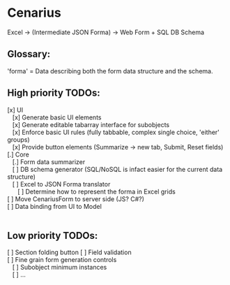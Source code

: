 # Cenarius
Excel -> (Intermediate JSON Forma) -> Web Form + SQL DB Schema

## Glossary:
'forma' = Data describing both the form data structure and the schema.

## High priority TODOs:
[x] UI<br/>
&nbsp;&nbsp;&nbsp;[x] Generate basic UI elements<br/>
&nbsp;&nbsp;&nbsp;[x] Generate editable tabarray interface for subobjects<br/>
&nbsp;&nbsp;&nbsp;[x] Enforce basic UI rules (fully tabbable, complex single choice, 'either' groups)<br/>
&nbsp;&nbsp;&nbsp;[x] Provide button elements (Summarize -> new tab, Submit, Reset fields)<br/>
[.] Core<br/>
&nbsp;&nbsp;&nbsp;[.] Form data summarizer<br/>
&nbsp;&nbsp;&nbsp;[ ] DB schema generator (SQL/NoSQL is infact easier for the current data structure)<br/>
&nbsp;&nbsp;&nbsp;[ ] Excel to JSON Forma translator<br/>
&nbsp;&nbsp;&nbsp;&nbsp;&nbsp;&nbsp;[ ] Determine how to represent the forma in Excel grids<br/>
[ ] Move CenariusForm to server side (JS? C#?)<br/>
[ ] Data binding from UI to Model<br/>
<br/>
## Low priority TODOs:<br/>
[ ] Section folding button
[ ] Field validation<br/>
[ ] Fine grain form generation controls<br/>
&nbsp;&nbsp;&nbsp;[ ] Subobject minimum instances<br/>
&nbsp;&nbsp;&nbsp;[ ] ...<br/>